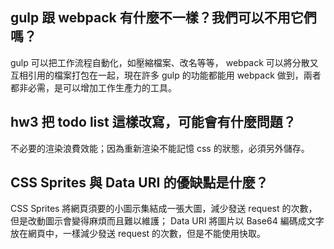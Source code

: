 ## gulp 跟 webpack 有什麼不一樣？我們可以不用它們嗎？
gulp 可以把工作流程自動化，如壓縮檔案、改名等等， webpack 可以將分散又互相引用的檔案打包在一起，現在許多 gulp 的功能都能用 webpack 做到，兩者都非必需，是可以增加工作生產力的工具。

## hw3 把 todo list 這樣改寫，可能會有什麼問題？
不必要的渲染浪費效能；因為重新渲染不能記憶 css 的狀態，必須另外儲存。

## CSS Sprites 與 Data URI 的優缺點是什麼？
CSS Sprites 將網頁須要的小圖示集結成一張大圖，減少發送 request 的次數，但是改動圖示會變得麻煩而且難以維護； Data URI 將圖片以 Base64 編碼成文字放在網頁中，一樣減少發送 request 的次數，但是不能使用快取。